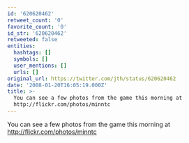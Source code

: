 ```yaml
---
id: '620620462'
retweet_count: '0'
favorite_count: '0'
id_str: '620620462'
retweeted: false
entities:
  hashtags: []
  symbols: []
  user_mentions: []
  urls: []
original_url: https://twitter.com/jth/status/620620462
date: '2008-01-20T16:05:19.000Z'
title: >-
  You can see a few photos from the game this morning at
  http://flickr.com/photos/minntc
---
```


You can see a few photos from the game this morning at http://flickr.com/photos/minntc